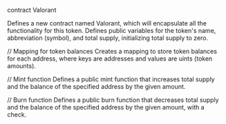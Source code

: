contract Valorant 

Defines a new contract named Valorant, which will encapsulate all the functionality for this token.
Defines public variables for the token's name, abbreviation (symbol), and total supply, initializing total supply to zero.

// Mapping for token balances
Creates a mapping to store token balances for each address, where keys are addresses and values are uints (token amounts).

 // Mint function 
Defines a public mint function that increases total supply and the balance of the specified address by the given amount.

// Burn function 
Defines a public burn function that decreases total supply and the balance of the specified address by the given amount, with a check.
